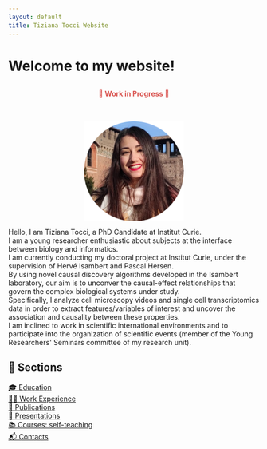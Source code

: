 ```yaml
---
layout: default
title: Tiziana Tocci Website
---
```


# Welcome to my website!

<div style="text-align: center; margin: 30px 0; font-weight: bold; color: #d9534f;">
  🚧 Work in Progress 🚧
</div>

<br>
<div style="text-align: center;">
  <img src="images/img.png" alt="Image" width="200" />
   <div style="text-align: left; margin-top: 10px;">
      Hello, I am Tiziana Tocci, a PhD Candidate at Institut Curie.  <br>
      I am a young researcher enthusiastic about subjects at the interface between biology and informatics.<br>
      I am currently conducting my doctoral project at Institut Curie, under the supervision of Hervé Isambert and Pascal Hersen.<br>
      By using novel causal discovery algorithms developed in the Isambert laboratory, our aim is to unconver the causal-effect relationships that govern            the complex biological systems under study.<br>
      Specifically, I analyze cell microscopy videos and single cell transcriptomics data in order to extract features/variables of interest and uncover the         association and causality between these properties.<br>
      I am inclined to work in scientific international environments and to participate into the organization of scientific events (member of the Young              Researchers' Seminars committee of my research unit).<br>
  </div>
</div>



## 📂 Sections

[🎓 Education](education)  
[👩‍🎓 Work Experience](work)  
[📝 Publications](publications)  
[🎤 Presentations](presentations)  
[📚 Courses: self-teaching](courses)  
[📬 Contacts](contacts)  
